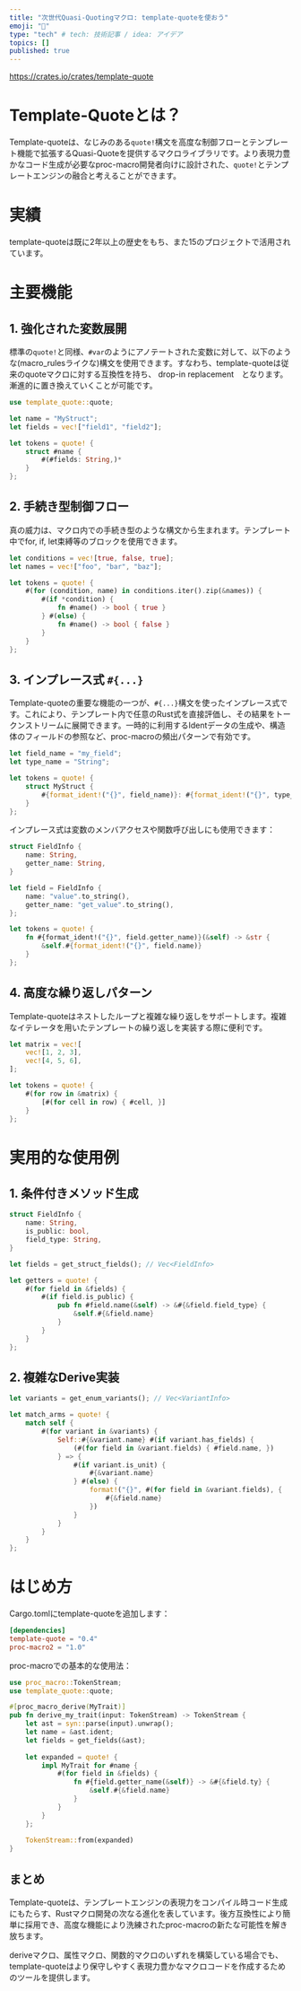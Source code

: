 ```yaml
---
title: "次世代Quasi-Quotingマクロ: template-quoteを使おう"
emoji: "💬"
type: "tech" # tech: 技術記事 / idea: アイデア
topics: []
published: true
---
```


https://crates.io/crates/template-quote

# Template-Quoteとは？

Template-quoteは、なじみのある`quote!`構文を高度な制御フローとテンプレート機能で拡張するQuasi-Quoteを提供するマクロライブラリです。より表現力豊かなコード生成が必要なproc-macro開発者向けに設計された、`quote!`とテンプレートエンジンの融合と考えることができます。

# 実績

template-quoteは既に2年以上の歴史をもち、また15のプロジェクトで活用されています。

# 主要機能

## 1. 強化された変数展開

標準の`quote!`と同様、`#var`のようにアノテートされた変数に対して、以下のような(macro_rulesライクな)構文を使用できます。すなわち、template-quoteは従来のquoteマクロに対する互換性を持ち、 drop-in replacement　となります。漸進的に置き換えていくことが可能です。

```rust
use template_quote::quote;

let name = "MyStruct";
let fields = vec!["field1", "field2"];

let tokens = quote! {
    struct #name {
        #(#fields: String,)*
    }
};
```

## 2. 手続き型制御フロー

真の威力は、マクロ内での手続き型のような構文から生まれます。テンプレート中でfor, if, let束縛等のブロックを使用できます。

```rust
let conditions = vec![true, false, true];
let names = vec!["foo", "bar", "baz"];

let tokens = quote! {
    #(for (condition, name) in conditions.iter().zip(&names)) {
        #(if *condition) {
            fn #name() -> bool { true }
        } #(else) {
            fn #name() -> bool { false }
        }
    }
};
```

## 3. インプレース式 `#{...}`

Template-quoteの重要な機能の一つが、`#{...}`構文を使ったインプレース式です。これにより、テンプレート内で任意のRust式を直接評価し、その結果をトークンストリームに展開できます。一時的に利用するIdentデータの生成や、構造体のフィールドの参照など、proc-macroの頻出パターンで有効です。

```rust
let field_name = "my_field";
let type_name = "String";

let tokens = quote! {
    struct MyStruct {
        #{format_ident!("{}", field_name)}: #{format_ident!("{}", type_name)},
    }
};
```

インプレース式は変数のメンバアクセスや関数呼び出しにも使用できます：

```rust
struct FieldInfo {
    name: String,
    getter_name: String,
}

let field = FieldInfo {
    name: "value".to_string(),
    getter_name: "get_value".to_string(),
};

let tokens = quote! {
    fn #{format_ident!("{}", field.getter_name)}(&self) -> &str {
        &self.#{format_ident!("{}", field.name)}
    }
};
```

## 4. 高度な繰り返しパターン

Template-quoteはネストしたループと複雑な繰り返しをサポートします。複雑なイテレータを用いたテンプレートの繰り返しを実装する際に便利です。

```rust
let matrix = vec![
    vec![1, 2, 3],
    vec![4, 5, 6],
];

let tokens = quote! {
    #(for row in &matrix) {
        [#(for cell in row) { #cell, }]
    }
};
```

# 実用的な使用例

## 1. 条件付きメソッド生成

```rust
struct FieldInfo {
    name: String,
    is_public: bool,
    field_type: String,
}

let fields = get_struct_fields(); // Vec<FieldInfo>

let getters = quote! {
    #(for field in &fields) {
        #(if field.is_public) {
            pub fn #field.name(&self) -> &#{&field.field_type} {
                &self.#{&field.name}
            }
        }
    }
};
```

## 2. 複雑なDerive実装

```rust
let variants = get_enum_variants(); // Vec<VariantInfo>

let match_arms = quote! {
    match self {
        #(for variant in &variants) {
            Self::#{&variant.name} #(if variant.has_fields) {
                (#(for field in &variant.fields) { #field.name, })
            } => {
                #(if variant.is_unit) {
                    #{&variant.name}
                } #(else) {
                    format!("{}", #(for field in &variant.fields), {
                        #{&field.name}
                    })
                }
            }
        }
    }
};
```

# はじめ方

Cargo.tomlにtemplate-quoteを追加します：

```toml
[dependencies]
template-quote = "0.4"
proc-macro2 = "1.0"
```

proc-macroでの基本的な使用法：

```rust
use proc_macro::TokenStream;
use template_quote::quote;

#[proc_macro_derive(MyTrait)]
pub fn derive_my_trait(input: TokenStream) -> TokenStream {
    let ast = syn::parse(input).unwrap();
    let name = &ast.ident;
    let fields = get_fields(&ast);
    
    let expanded = quote! {
        impl MyTrait for #name {
            #(for field in &fields) {
                fn #{field.getter_name(&self)} -> &#{&field.ty} {
                    &self.#{&field.name}
                }
            }
        }
    };
    
    TokenStream::from(expanded)
}
```

## まとめ

Template-quoteは、テンプレートエンジンの表現力をコンパイル時コード生成にもたらす、Rustマクロ開発の次なる進化を表しています。後方互換性により簡単に採用でき、高度な機能により洗練されたproc-macroの新たな可能性を解き放ちます。

deriveマクロ、属性マクロ、関数的マクロのいずれを構築している場合でも、template-quoteはより保守しやすく表現力豊かなマクロコードを作成するためのツールを提供します。
